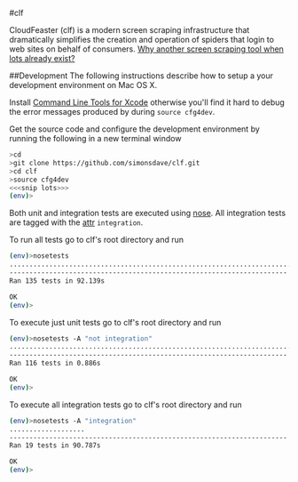 #clf

CloudFeaster (clf) is a modern screen scraping infrastructure that dramatically
simplifies the creation and operation of spiders that login to web
sites on behalf of consumers.
[Why another screen scraping tool when lots already exist?](docs/FAQ.md#there-are-lots-of-other-screen-scraping-utilities-exist-why-create-another-one)

##Development
The following instructions describe how to setup a your development environment
on Mac OS X.

Install
[Command Line Tools for Xcode](https://developer.apple.com/downloads/index.action)
otherwise you'll find it hard to debug the error messages produced by
during ```source cfg4dev```.

Get the source code and configure the development environment
by running the following in a new terminal window

```bash
>cd
>git clone https://github.com/simonsdave/clf.git
>cd clf
>source cfg4dev
<<<snip lots>>>
(env)>
```

Both unit and integration tests are executed using
[nose](http://nose.readthedocs.org/en/latest/).
All integration tests are tagged with the
[attr](http://nose.readthedocs.org/en/latest/plugins/attrib.html) ```integration```.

To run all tests go to clf's root directory and run

```bash
(env)>nosetests
.......................................................................................................................................
----------------------------------------------------------------------
Ran 135 tests in 92.139s

OK
(env)>
```

To execute just unit tests go to clf's root directory and run

```bash
(env)>nosetests -A "not integration"
....................................................................................................................
----------------------------------------------------------------------
Ran 116 tests in 0.886s

OK
(env)>
```

To execute all integration tests go to clf's root directory and run

```bash
(env)>nosetests -A "integration"
...................
----------------------------------------------------------------------
Ran 19 tests in 90.787s

OK
(env)>
```
